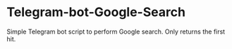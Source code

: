 # Telegram-bot-Google-Search
Simple Telegram bot script to perform Google search. Only returns the first hit.
